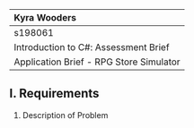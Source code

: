 
| Kyra Wooders |
| :--          |
| s198061      |
| Introduction to C#: Assessment Brief |
| Application Brief - RPG Store Simulator |

## I. Requirements

1. Description of Problem